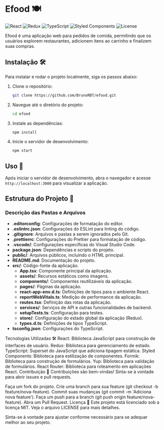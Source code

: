 # Efood 🍽️

![React](https://img.shields.io/badge/React-18.2.0-blue)
![Redux](https://img.shields.io/badge/Redux-4.1.2-purple)
![TypeScript](https://img.shields.io/badge/TypeScript-4.9.5-blue)
![Styled Components](https://img.shields.io/badge/Styled--Components-5.3.11-pink)
![License](https://img.shields.io/badge/license-MIT-green)

Efood é uma aplicação web para pedidos de comida, permitindo que os usuários explorem restaurantes, adicionem itens ao carrinho e finalizem suas compras.

## Instalação 🛠️

Para instalar e rodar o projeto localmente, siga os passos abaixo:

1. Clone o repositório:
    ```sh
    git clone https://github.com/BrunoRBT/efood.git
    ```
2. Navegue até o diretório do projeto:
    ```sh
    cd efood
    ```
3. Instale as dependências:
    ```sh
    npm install
    ```
4. Inicie o servidor de desenvolvimento:
    ```sh
    npm start
    ```

## Uso 🚀

Após iniciar o servidor de desenvolvimento, abra o navegador e acesse `http://localhost:3000` para visualizar a aplicação.

## Estrutura do Projeto 📂

### Descrição das Pastas e Arquivos

- **.editorconfig**: Configurações de formatação do editor.
- **.eslintrc.json**: Configurações do ESLint para linting do código.
- **.gitignore**: Arquivos e pastas a serem ignorados pelo Git.
- **.prettierrc**: Configurações do Prettier para formatação de código.
- **.vscode/**: Configurações específicas do Visual Studio Code.
- **package.json**: Dependências e scripts do projeto.
- **public/**: Arquivos públicos, incluindo o HTML principal.
- **README.md**: Documentação do projeto.
- **src/**: Código-fonte da aplicação.
  - **App.tsx**: Componente principal da aplicação.
  - **assets/**: Recursos estáticos como imagens.
  - **components/**: Componentes reutilizáveis da aplicação.
  - **pages/**: Páginas da aplicação.
  - **react-app-env.d.ts**: Definições de tipos para o ambiente React.
  - **reportWebVitals.ts**: Medição de performance da aplicação.
  - **routes.tsx**: Definição das rotas da aplicação.
  - **services/**: Serviços de API e outras funcionalidades de backend.
  - **setupTests.ts**: Configuração para testes.
  - **store/**: Configuração do estado global da aplicação (Redux).
  - **types.d.ts**: Definições de tipos TypeScript.
- **tsconfig.json**: Configurações do TypeScript.

Tecnologias Utilizadas 🛠️
React: Biblioteca JavaScript para construção de interfaces de usuário.
Redux: Biblioteca para gerenciamento de estado.
TypeScript: Superset do JavaScript que adiciona tipagem estática.
Styled Components: Biblioteca para estilização de componentes.
Formik: Biblioteca para construção de formulários.
Yup: Biblioteca para validação de formulários.
React Router: Biblioteca para roteamento em aplicações React.
Contribuição 🤝
Contribuições são bem-vindas! Sinta-se à vontade para abrir issues e pull requests.

Faça um fork do projeto.
Crie uma branch para sua feature (git checkout -b feature/nova-feature).
Commit suas mudanças (git commit -m 'Adiciona nova feature').
Faça um push para a branch (git push origin feature/nova-feature).
Abra um Pull Request.
Licença 📄
Este projeto está licenciado sob a licença MIT. Veja o arquivo LICENSE para mais detalhes.


Sinta-se à vontade para ajustar conforme necessário para se adequar melhor ao seu projeto.

